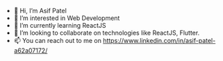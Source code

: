 - 👋 Hi, I’m Asif Patel
- 👀 I’m interested in Web Development
- 🌱 I’m currently learning ReactJS
- 💞️ I’m looking to collaborate on technologies like ReactJS, Flutter.
- 📫 You can reach out to me on https://www.linkedin.com/in/asif-patel-a62a07172/ 

